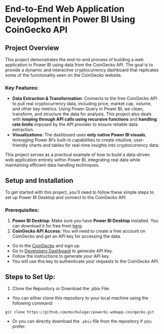 # End-to-End Web Application Development in Power BI Using CoinGecko API

## Project Overview
This project demonstrates the end-to-end process of building a web application in Power BI using data from the CoinGecko API. The goal is to provide a dynamic and interactive cryptocurrency dashboard that replicates some of the functionality seen on the CoinGecko website.

### Key Features:

- **Data Extraction & Transformation**: Connects to the free CoinGecko API to pull real cryptocurrency data, including price, market cap, volume, and other key metrics. Using Power Query in Power BI, we clean, transform, and structure the data for analysis. This project also deals with **looping through API calls using recursive functions** and **handling rate limits** imposed by the API provider to ensure reliable data extraction.
- **Visualizations**: The dashboard uses **only native Power BI visuals**, leveraging Power BI’s built-in capabilities to create intuitive, user-friendly charts and tables for real-time insights into cryptocurrency data.

This project serves as a practical example of how to build a data-driven web application entirely within Power BI, integrating real data while maintaining efficient data handling techniques.

## Setup and Installation
To get started with this project, you'll need to follow these simple steps to set up Power BI Desktop and connect to the CoinGecko API.

### Prerequisites:
1. **Power BI Desktop**: Make sure you have **Power BI Desktop** installed. You can download it for free from [here](https://www.microsoft.com/en-us/download/details.aspx?id=58494).
2. **CoinGecko API Access**: You will need to create a free account on CoinGecko and get an API key for accessing the data.
- Go to the [CoinGecko](https://www.coingecko.com/) and sign up.
- Go to [Developers Dashboard](https://www.coingecko.com/en/developers/dashboard) to generate API Key.
- Follow the instructions to generate your API key.
- You will use this key to authenticate your requests to the CoinGecko API.

## Steps to Set Up:
1. Clone the Repository or Download the .pbix File:
- You can either clone this repository to your local machine using the following command:
```
git clone https://github.com/michalogar/powerbi-webapp-coingecko.git
```
- Or you can directly download the `.pbix` file from the repository if you prefer.
